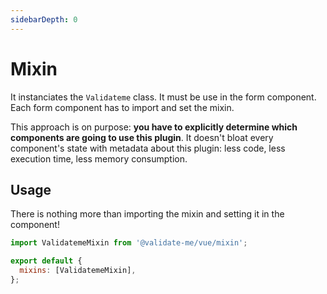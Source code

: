 ```yaml
---
sidebarDepth: 0
---
```


# Mixin

It instanciates the `Validateme` class. It must be use in the form component. Each form component has to import and set the mixin.

This approach is on purpose: **you have to explicitly determine which components are going to use this plugin**. It doesn't bloat every component's state with metadata about this plugin: less code, less execution time, less memory consumption.

## Usage

There is nothing more than importing the mixin and setting it in the component!

```js
import ValidatemeMixin from '@validate-me/vue/mixin';

export default {
  mixins: [ValidatemeMixin],
};
```
